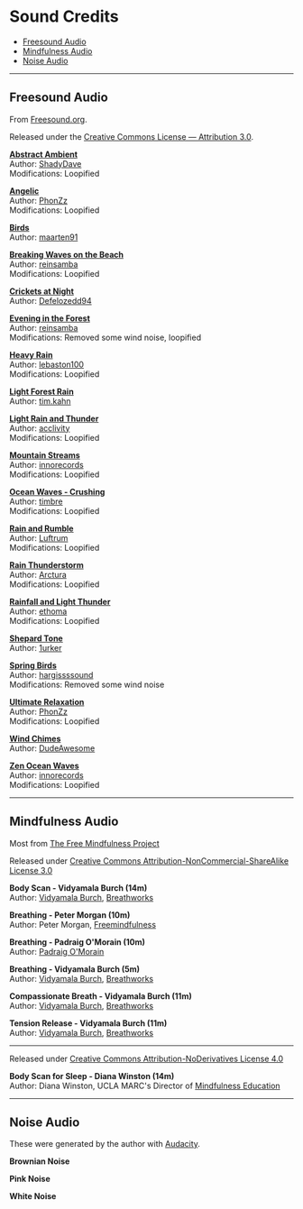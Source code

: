 # Sound Credits

 - [Freesound Audio](#freesound-audio)
 - [Mindfulness Audio](#mindfulness-audio)
 - [Noise Audio](#noise-audio)

---

## Freesound Audio
From [Freesound.org](https://freesound.org/).

Released under the [Creative Commons License — Attribution 3.0](https://creativecommons.org/licenses/by/3.0/).

**[Abstract Ambient](https://freesound.org/people/ShadyDave/sounds/345838/)**  
Author: [ShadyDave](https://freesound.org/people/ShadyDave/)  
Modifications: Loopified

**[Angelic](https://freesound.org/people/PhonZz/sounds/242773/)**  
Author: [PhonZz](https://freesound.org/people/PhonZz/)  
Modifications: Loopified

**[Birds](https://freesound.org/people/maarten91/sounds/468449/)**  
Author: [maarten91](https://freesound.org/people/maarten91/)  

**[Breaking Waves on the Beach](https://freesound.org/people/reinsamba/sounds/446478/)**  
Author: [reinsamba](https://freesound.org/people/reinsamba/)  
Modifications: Loopified

**[Crickets at Night](https://freesound.org/people/Defelozedd94/sounds/522298/)**  
Author: [Defelozedd94](https://freesound.org/people/Defelozedd94/)  

**[Evening in the Forest](https://freesound.org/people/reinsamba/sounds/18765/)**  
Author: [reinsamba](https://freesound.org/people/reinsamba/)  
Modifications: Removed some wind noise, loopified

**[Heavy Rain](https://freesound.org/people/lebaston100/sounds/243628/)**  
Author: [lebaston100](https://freesound.org/people/lebaston100/)  
Modifications: Loopified

**[Light Forest Rain](https://freesound.org/people/tim.kahn/sounds/169031/)**  
Author: [tim.kahn](https://freesound.org/people/tim.kahn/)  

**[Light Rain and Thunder](https://freesound.org/people/acclivity/sounds/21043/)**  
Author: [acclivity](https://freesound.org/people/acclivity/)  
Modifications: Loopified

**[Mountain Streams](https://freesound.org/people/INNORECORDS/sounds/469009/)**  
Author: [innorecords](https://freesound.org/people/INNORECORDS/)  
Modifications: Loopified

**[Ocean Waves - Crushing](https://freesound.org/people/Timbre/sounds/147983/)**  
Author: [timbre](https://freesound.org/people/Timbre/)  
Modifications: Loopified

**[Rain and Rumble](https://freesound.org/people/Luftrum/sounds/58859/)**  
Author: [Luftrum](https://freesound.org/people/Luftrum/)  
Modifications: Loopified

**[Rain Thunderstorm](https://freesound.org/people/Arctura/sounds/39828/)**  
Author: [Arctura](https://freesound.org/people/Arctura/)  
Modifications: Loopified

**[Rainfall and Light Thunder](https://freesound.org/people/ethoma/sounds/138830/)**  
Author: [ethoma](https://freesound.org/people/ethoma/)  
Modifications: Loopified

**[Shepard Tone](https://freesound.org/people/1urker/sounds/456929/)**  
Author: [1urker](https://freesound.org/people/1urker/)  

**[Spring Birds](https://freesound.org/people/hargissssound/sounds/345852/)**  
Author: [hargissssound](https://freesound.org/people/hargissssound/)  
Modifications: Removed some wind noise

**[Ultimate Relaxation](https://freesound.org/people/PhonZz/sounds/263467/)**  
Author: [PhonZz](https://freesound.org/people/PhonZz/)  
Modifications: Loopified

**[Wind Chimes](https://freesound.org/people/DudeAwesome/sounds/386470/)**  
Author: [DudeAwesome](https://freesound.org/people/DudeAwesome/)  

**[Zen Ocean Waves](https://freesound.org/people/INNORECORDS/sounds/456899/)**  
Author: [innorecords](https://freesound.org/people/INNORECORDS/)  
Modifications: Loopified

---

## Mindfulness Audio
Most from [The Free Mindfulness Project](https://www.freemindfulness.org)

Released under [Creative Commons Attribution-NonCommercial-ShareAlike License 3.0](https://creativecommons.org/licenses/by-nc-sa/3.0/deed.en_US)

**Body Scan - Vidyamala Burch (14m)**  
Author: [Vidyamala Burch](https://www.vidyamala-burch.com/), [Breathworks](https://www.breathworks-mindfulness.org.uk/)  

**Breathing - Peter Morgan (10m)**  
Author: Peter Morgan, [Freemindfulness](https://freemindfulness.org)  

**Breathing - Padraig O'Morain (10m)**  
Author: [Padraig O'Morain](https://www.padraigomorain.com/)  

**Breathing - Vidyamala Burch (5m)**  
Author: [Vidyamala Burch](https://www.vidyamala-burch.com/), [Breathworks](https://www.breathworks-mindfulness.org.uk/)  

**Compassionate Breath - Vidyamala Burch (11m)**  
Author: [Vidyamala Burch](https://www.vidyamala-burch.com/), [Breathworks](https://www.breathworks-mindfulness.org.uk/)  

**Tension Release - Vidyamala Burch (11m)**  
Author: [Vidyamala Burch](https://www.vidyamala-burch.com/), [Breathworks](https://www.breathworks-mindfulness.org.uk/)  

---

Released under [Creative Commons Attribution-NoDerivatives License 4.0](https://creativecommons.org/licenses/by-nc-nd/4.0/)  

**Body Scan for Sleep - Diana Winston (14m)**  
Author: Diana Winston, UCLA MARC's Director of [Mindfulness Education](https://www.uclahealth.org/marc/body.cfm)
 
---

## Noise Audio
These were generated by the author with [Audacity](https://www.audacityteam.org/).  

**Brownian Noise**  

**Pink Noise**  

**White Noise**  